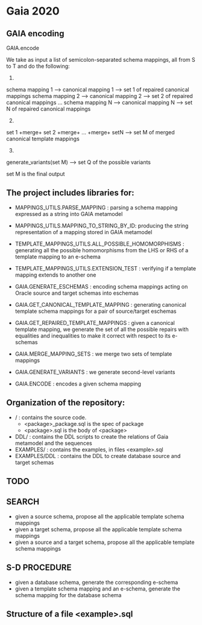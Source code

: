 Gaia 2020
=========


GAIA encoding
-------------

GAIA.encode

We take as input a list of semicolon-separated schema mappings, all from S to T and do the following:

1)
schema mapping 1 --> canonical mapping 1 --> set 1 of repaired canonical mappings
schema mapping 2 --> canonical mapping 2 --> set 2 of repaired canonical mappings
...
schema mapping N --> canonical mapping N --> set N of repaired canonical mappings 

2)
set 1 +merge+ set 2 +merge+ ... +merge+ setN --> set M of merged canonical template mappings

3)
generate_variants(set M) --> set Q of the possible variants 

set M is the final output

The project includes libraries for:
-----------------------------------

  - MAPPINGS\_UTILS.PARSE_MAPPING : parsing a schema mapping expressed as a string into GAIA metamodel
  - MAPPINGS\_UTILS.MAPPING\_TO\_STRING\_BY\_ID: producing the string representation of a mapping stored in GAIA metamodel
  - TEMPLATE\_MAPPINGS\_UTILS.ALL\_POSSIBLE\_HOMOMORPHISMS : generating all the possible homomorphisms from the LHS or RHS of a template mapping to an e-schema
  - TEMPLATE\_MAPPINGS\_UTILS.EXTENSION\_TEST : verifying if a template mapping extends to another one
    
  - GAIA.GENERATE_ESCHEMAS : encoding schema mappings acting on Oracle source and target schemas into eschemas
  - GAIA.GET\_CANONICAL\_TEMPLATE_MAPPING : generating canonical template schema mappings for a pair of source/target eschemas
  - GAIA.GET\_REPAIRED\_TEMPLATE\_MAPPINGS : given a canonical template mapping, we generate the set of all the possible repairs with equalities and inequalities to make it correct with respect to its e-schemas
  - GAIA.MERGE\_MAPPING\_SETS : we merge two sets of template mappings
  - GAIA.GENERATE\_VARIANTS : we generate second-level variants
  - GAIA.ENCODE : encodes a given schema mapping
 
Organization of the repository:
-------------------------------

  - / : contains the source code.
    - \<package\>_package.sql is the spec of package <package>
    - \<package\>.sql is the body of \<package\>
  - DDL/ : contains the DDL scripts to create the relations of Gaia metamodel and the sequences
  - EXAMPLES/ : contains the examples, in files \<example\>.sql
  - EXAMPLES/DDL : contains the DDL to create database source and target schemas

TODO
----

  SEARCH
  ------
  - given a source schema, propose all the applicable template schema mappings
  - given a target schema, propose all the applicable template schema mappings
  - given a source and a target schema, propose all the applicable template schema mappings
  
  S-D PROCEDURE
  ------
  - given a database schema, generate the corresponding e-schema
  - given a template schema mapping and an e-schema, generate the schema mapping for the database schema


Structure of a file \<example\>.sql
-----------------------------------





  
